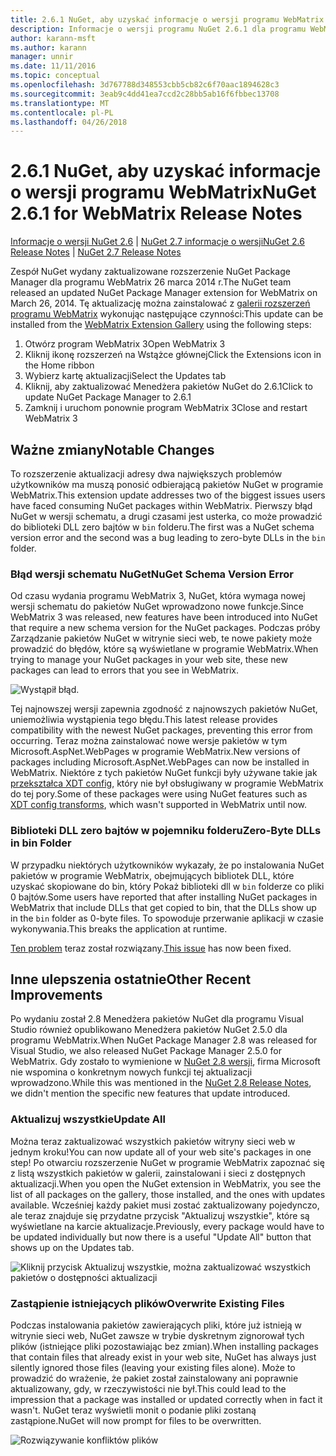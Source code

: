 ```yaml
---
title: 2.6.1 NuGet, aby uzyskać informacje o wersji programu WebMatrix
description: Informacje o wersji programu NuGet 2.6.1 dla programu WebMatrix, w tym znanych problemów, poprawki, dodatkowe funkcje i dcr.
author: karann-msft
ms.author: karann
manager: unnir
ms.date: 11/11/2016
ms.topic: conceptual
ms.openlocfilehash: 3d767788d348553cbb5cb82c6f70aac1894628c3
ms.sourcegitcommit: 3eab9c4dd41ea7ccd2c28bb5ab16f6fbbec13708
ms.translationtype: MT
ms.contentlocale: pl-PL
ms.lasthandoff: 04/26/2018
---
```

# <a name="nuget-261-for-webmatrix-release-notes"></a><span data-ttu-id="bd13f-103">2.6.1 NuGet, aby uzyskać informacje o wersji programu WebMatrix</span><span class="sxs-lookup"><span data-stu-id="bd13f-103">NuGet 2.6.1 for WebMatrix Release Notes</span></span>

<span data-ttu-id="bd13f-104">[Informacje o wersji NuGet 2.6](../release-notes/nuget-2.6.md) | [NuGet 2.7 informacje o wersji](../release-notes/nuget-2.7.md)</span><span class="sxs-lookup"><span data-stu-id="bd13f-104">[NuGet 2.6 Release Notes](../release-notes/nuget-2.6.md) | [NuGet 2.7 Release Notes](../release-notes/nuget-2.7.md)</span></span>

<span data-ttu-id="bd13f-105">Zespół NuGet wydany zaktualizowane rozszerzenie NuGet Package Manager dla programu WebMatrix 26 marca 2014 r.</span><span class="sxs-lookup"><span data-stu-id="bd13f-105">The NuGet team released an updated NuGet Package Manager extension for WebMatrix on March 26, 2014.</span></span>  <span data-ttu-id="bd13f-106">Tę aktualizację można zainstalować z [galerii rozszerzeń programu WebMatrix](https://blogs.iis.net/webmatrix/retiring-the-webmatrix-extensions-gallery) wykonując następujące czynności:</span><span class="sxs-lookup"><span data-stu-id="bd13f-106">This update can be installed from the [WebMatrix Extension Gallery](https://blogs.iis.net/webmatrix/retiring-the-webmatrix-extensions-gallery) using the following steps:</span></span>

1. <span data-ttu-id="bd13f-107">Otwórz program WebMatrix 3</span><span class="sxs-lookup"><span data-stu-id="bd13f-107">Open WebMatrix 3</span></span>
1. <span data-ttu-id="bd13f-108">Kliknij ikonę rozszerzeń na Wstążce głównej</span><span class="sxs-lookup"><span data-stu-id="bd13f-108">Click the Extensions icon in the Home ribbon</span></span>
1. <span data-ttu-id="bd13f-109">Wybierz kartę aktualizacji</span><span class="sxs-lookup"><span data-stu-id="bd13f-109">Select the Updates tab</span></span>
1. <span data-ttu-id="bd13f-110">Kliknij, aby zaktualizować Menedżera pakietów NuGet do 2.6.1</span><span class="sxs-lookup"><span data-stu-id="bd13f-110">Click to update NuGet Package Manager to 2.6.1</span></span>
1. <span data-ttu-id="bd13f-111">Zamknij i uruchom ponownie program WebMatrix 3</span><span class="sxs-lookup"><span data-stu-id="bd13f-111">Close and restart WebMatrix 3</span></span>

## <a name="notable-changes"></a><span data-ttu-id="bd13f-112">Ważne zmiany</span><span class="sxs-lookup"><span data-stu-id="bd13f-112">Notable Changes</span></span>

<span data-ttu-id="bd13f-113">To rozszerzenie aktualizacji adresy dwa największych problemów użytkowników ma muszą ponosić odbierającą pakietów NuGet w programie WebMatrix.</span><span class="sxs-lookup"><span data-stu-id="bd13f-113">This extension update addresses two of the biggest issues users have faced consuming NuGet packages within WebMatrix.</span></span>  <span data-ttu-id="bd13f-114">Pierwszy błąd NuGet w wersji schematu, a drugi czasami jest usterka, co może prowadzić do biblioteki DLL zero bajtów w `bin` folderu.</span><span class="sxs-lookup"><span data-stu-id="bd13f-114">The first was a NuGet schema version error and the second was a bug leading to zero-byte DLLs in the `bin` folder.</span></span>

### <a name="nuget-schema-version-error"></a><span data-ttu-id="bd13f-115">Błąd wersji schematu NuGet</span><span class="sxs-lookup"><span data-stu-id="bd13f-115">NuGet Schema Version Error</span></span>

<span data-ttu-id="bd13f-116">Od czasu wydania programu WebMatrix 3, NuGet, która wymaga nowej wersji schematu do pakietów NuGet wprowadzono nowe funkcje.</span><span class="sxs-lookup"><span data-stu-id="bd13f-116">Since WebMatrix 3 was released, new features have been introduced into NuGet that require a new schema version for the NuGet packages.</span></span>  <span data-ttu-id="bd13f-117">Podczas próby Zarządzanie pakietów NuGet w witrynie sieci web, te nowe pakiety może prowadzić do błędów, które są wyświetlane w programie WebMatrix.</span><span class="sxs-lookup"><span data-stu-id="bd13f-117">When trying to manage your NuGet packages in your web site, these new packages can lead to errors that you see in WebMatrix.</span></span>

![Wystąpił błąd.](./media/NuGet-2.8/webmatrix-schema-version.png)

<span data-ttu-id="bd13f-121">Tej najnowszej wersji zapewnia zgodność z najnowszych pakietów NuGet, uniemożliwia wystąpienia tego błędu.</span><span class="sxs-lookup"><span data-stu-id="bd13f-121">This latest release provides compatibility with the newest NuGet packages, preventing this error from occurring.</span></span> <span data-ttu-id="bd13f-122">Teraz można zainstalować nowe wersje pakietów w tym Microsoft.AspNet.WebPages w programie WebMatrix.</span><span class="sxs-lookup"><span data-stu-id="bd13f-122">New versions of packages including Microsoft.AspNet.WebPages can now be installed in WebMatrix.</span></span>  <span data-ttu-id="bd13f-123">Niektóre z tych pakietów NuGet funkcji były używane takie jak [przekształca XDT config](../release-notes/nuget-2.6.md#xdt), który nie był obsługiwany w programie WebMatrix do tej pory.</span><span class="sxs-lookup"><span data-stu-id="bd13f-123">Some of these packages were using NuGet features such as [XDT config transforms](../release-notes/nuget-2.6.md#xdt), which wasn't supported in WebMatrix until now.</span></span>

### <a name="zero-byte-dlls-in-bin-folder"></a><span data-ttu-id="bd13f-124">Biblioteki DLL zero bajtów w pojemniku folderu</span><span class="sxs-lookup"><span data-stu-id="bd13f-124">Zero-Byte DLLs in bin Folder</span></span>

<span data-ttu-id="bd13f-125">W przypadku niektórych użytkowników wykazały, że po instalowania NuGet pakietów w programie WebMatrix, obejmujących bibliotek DLL, które uzyskać skopiowane do bin, który Pokaż biblioteki dll w `bin` folderze co pliki 0 bajtów.</span><span class="sxs-lookup"><span data-stu-id="bd13f-125">Some users have reported that after installing NuGet packages in WebMatrix that include DLLs that get copied to bin, that the DLLs show up in the `bin` folder as 0-byte files.</span></span>  <span data-ttu-id="bd13f-126">To spowoduje przerwanie aplikacji w czasie wykonywania.</span><span class="sxs-lookup"><span data-stu-id="bd13f-126">This breaks the application at runtime.</span></span>

<span data-ttu-id="bd13f-127">[Ten problem](https://nuget.codeplex.com/workitem/4060) teraz został rozwiązany.</span><span class="sxs-lookup"><span data-stu-id="bd13f-127">[This issue](https://nuget.codeplex.com/workitem/4060) has now been fixed.</span></span>

## <a name="other-recent-improvements"></a><span data-ttu-id="bd13f-128">Inne ulepszenia ostatnie</span><span class="sxs-lookup"><span data-stu-id="bd13f-128">Other Recent Improvements</span></span>

<span data-ttu-id="bd13f-129">Po wydaniu został 2.8 Menedżera pakietów NuGet dla programu Visual Studio również opublikowano Menedżera pakietów NuGet 2.5.0 dla programu WebMatrix.</span><span class="sxs-lookup"><span data-stu-id="bd13f-129">When NuGet Package Manager 2.8 was released for Visual Studio, we also released NuGet Package Manager 2.5.0 for WebMatrix.</span></span>  <span data-ttu-id="bd13f-130">Gdy zostało to wymienione w [NuGet 2.8 wersji](../release-notes/nuget-2.8.md#webmatrix-nuget-client-updates), firma Microsoft nie wspomina o konkretnym nowych funkcji tej aktualizacji wprowadzono.</span><span class="sxs-lookup"><span data-stu-id="bd13f-130">While this was mentioned in the [NuGet 2.8 Release Notes](../release-notes/nuget-2.8.md#webmatrix-nuget-client-updates), we didn't mention the specific new features that update introduced.</span></span>

### <a name="update-all"></a><span data-ttu-id="bd13f-131">Aktualizuj wszystkie</span><span class="sxs-lookup"><span data-stu-id="bd13f-131">Update All</span></span>

<span data-ttu-id="bd13f-132">Można teraz zaktualizować wszystkich pakietów witryny sieci web w jednym kroku!</span><span class="sxs-lookup"><span data-stu-id="bd13f-132">You can now update all of your web site's packages in one step!</span></span>  <span data-ttu-id="bd13f-133">Po otwarciu rozszerzenie NuGet w programie WebMatrix zapoznać się z listą wszystkich pakietów w galerii, zainstalowani i sieci z dostępnych aktualizacji.</span><span class="sxs-lookup"><span data-stu-id="bd13f-133">When you open the NuGet extension in WebMatrix, you see the list of all packages on the gallery, those installed, and the ones with updates available.</span></span>  <span data-ttu-id="bd13f-134">Wcześniej każdy pakiet musi zostać zaktualizowany pojedynczo, ale teraz znajduje się przydatne przycisk "Aktualizuj wszystkie", które są wyświetlane na karcie aktualizacje.</span><span class="sxs-lookup"><span data-stu-id="bd13f-134">Previously, every package would have to be updated individually but now there is a useful "Update All" button that shows up on the Updates tab.</span></span>

![Kliknij przycisk Aktualizuj wszystkie, można zaktualizować wszystkich pakietów o dostępności aktualizacji](./media/NuGet-2.8/webmatrix-update-all.png)

### <a name="overwrite-existing-files"></a><span data-ttu-id="bd13f-136">Zastąpienie istniejących plików</span><span class="sxs-lookup"><span data-stu-id="bd13f-136">Overwrite Existing Files</span></span>

<span data-ttu-id="bd13f-137">Podczas instalowania pakietów zawierających pliki, które już istnieją w witrynie sieci web, NuGet zawsze w trybie dyskretnym zignorował tych plików (istniejące pliki pozostawiając bez zmian).</span><span class="sxs-lookup"><span data-stu-id="bd13f-137">When installing packages that contain files that already exist in your web site, NuGet has always just silently ignored those files (leaving your existing files alone).</span></span>  <span data-ttu-id="bd13f-138">Może to prowadzić do wrażenie, że pakiet został zainstalowany ani poprawnie aktualizowany, gdy, w rzeczywistości nie był.</span><span class="sxs-lookup"><span data-stu-id="bd13f-138">This could lead to the impression that a package was installed or updated correctly when in fact it wasn't.</span></span>  <span data-ttu-id="bd13f-139">NuGet teraz wyświetli monit o podanie pliki zostaną zastąpione.</span><span class="sxs-lookup"><span data-stu-id="bd13f-139">NuGet will now prompt for files to be overwritten.</span></span>

![Rozwiązywanie konfliktów plików](./media/NuGet-2.8/webmatrix-overwrite-file.png)
